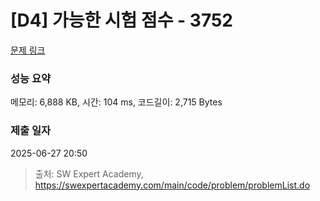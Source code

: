 # [D4] 가능한 시험 점수 - 3752 

[문제 링크](https://swexpertacademy.com/main/code/problem/problemDetail.do?contestProbId=AWHPkqBqAEsDFAUn) 

### 성능 요약

메모리: 6,888 KB, 시간: 104 ms, 코드길이: 2,715 Bytes

### 제출 일자

2025-06-27 20:50



> 출처: SW Expert Academy, https://swexpertacademy.com/main/code/problem/problemList.do